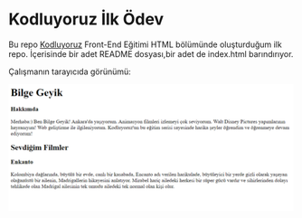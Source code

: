 # Kodluyoruz İlk Ödev
Bu repo [Kodluyoruz](https://kodluyoruz.org/) Front-End Eğitimi HTML bölümünde oluşturduğum ilk repo. İçerisinde bir adet README dosyası,bir adet de index.html barındırıyor.

Çalışmanın tarayıcıda görünümü:

![image](hw1.png)

